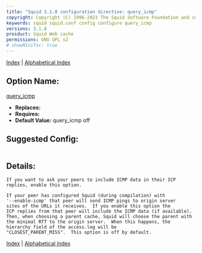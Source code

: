 ```yaml
---
title: "Squid 3.1.0 configuration directive: query_icmp"
copyright: Copyright (C) 1996-2023 The Squid Software Foundation and contributors
keywords: squid squid.conf config configure query_icmp
versions: 3.1.0
proiduct: Squid Web cache
permissions: GNU GPL v2
# showMiniToc: true
---
```

[Index](index#toc_query_icmp) | [Alphabetical Index](index_all#toc_query_icmp)

## Option Name:
[query_icmp](#query_icmp)
 * **Replaces:** 
 * **Requires:** 
 * **Default Value:** query_icmp off


## Suggested Config:
```plaintext

```

## Details:

	If you want to ask your peers to include ICMP data in their ICP
	replies, enable this option.

	If your peer has configured Squid (during compilation) with
	'--enable-icmp' that peer will send ICMP pings to origin server
	sites of the URLs it receives.  If you enable this option the
	ICP replies from that peer will include the ICMP data (if available).
	Then, when choosing a parent cache, Squid will choose the parent with
	the minimal RTT to the origin server.  When this happens, the
	hierarchy field of the access.log will be
	"CLOSEST_PARENT_MISS".  This option is off by default.



[Index](index#toc_query_icmp) | [Alphabetical Index](index_all#toc_query_icmp)


